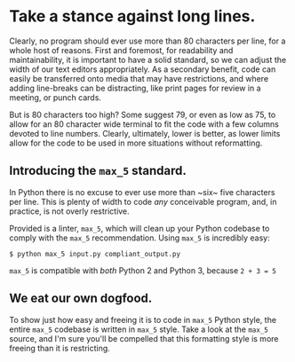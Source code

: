 
# Take a stance against long lines.

Clearly, no program should ever use more than 80 characters per line, for a whole host of reasons.
First and foremost, for readability and maintainability, it is important to have a solid standard, so we can adjust the width of our text editors appropriately.
As a secondary benefit, code can easily be transferred onto media that may have restrictions, and where adding line-breaks can be distracting, like print pages for review in a meeting, or punch cards.

But is 80 characters too high?
Some suggest 79, or even as low as 75, to allow for an 80 character wide terminal to fit the code with a few columns devoted to line numbers.
Clearly, ultimately, lower is better, as lower limits allow for the code to be used in more situations without reformatting.

## Introducing the `max_5` standard.

In Python there is no excuse to ever use more than ~six~ five characters per line.
This is plenty of width to code *any* conceivable program, and, in practice, is not overly restrictive.

Provided is a linter, `max_5`, which will clean up your Python codebase to comply with the `max_5` recommendation.
Using `max_5` is incredibly easy:

    $ python max_5 input.py compliant_output.py

`max_5` is compatible with *both* Python 2 and Python 3, because `2 + 3 = 5`

## We eat our own dogfood.

To show just how easy and freeing it is to code in `max_5` Python style, the entire `max_5` codebase is written in `max_5` style.
Take a look at the `max_5` source, and I'm sure you'll be compelled that this formatting style is more freeing than it is restricting.



